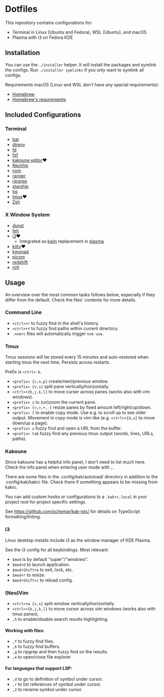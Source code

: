 # Dotfiles

This repository contains configurations for:

* Terminal in Linux (Ubuntu and Fedora), WSL (Ubuntu), and macOS
* Plasma with i3 on Fedora KDE

## Installation

You can use the `./installer` helper. It will install the packages and symlink the configs.
Run `./installer symlinks` if you only want to symlink all configs.

Requirements macOS (Linux and WSL don't have any special requirements):
* [Homebrew](https://docs.brew.sh/Installation)
* [Homebrew's requirements](https://docs.brew.sh/Installation)

## Included Configurations

### Terminal

* [bat](https://github.com/sharkdp/bat)
* [direnv](https://github.com/direnv/direnv)
* [fd](https://github.com/sharkdp/fd)
* [fzf](https://github.com/junegunn/fzf)
* [kakoune editor](https://github.com/mawww/kakoune)❤️
* [NeoVim](https://github.com/neovim/neovim)
* [nvm](https://github.com/nvm-sh/nvm)
* [ranger](https://github.com/ranger/ranger)
* [ripgrep](https://github.com/BurntSushi/ripgrep)
* [starship](https://github.com/starship/starship)
* [tig](https://github.com/jonas/tig)
* [tmux](https://github.com/tmux/tmux)❤️
* [Zsh](https://www.zsh.org/)

### X Window System

* [dunst](https://github.com/dunst-project/dunst)
* [feh](https://github.com/derf/feh)
* [i3](https://github.com/i3/i3)❤️
  * Integrated as [kwin](https://github.com/KDE/kwin) replacement in [plasma](https://kde.org/plasma-desktop/)
* [kitty](https://github.com/kovidgoyal/kitty)❤️
* [kmonad](https://github.com/david-janssen/kmonad)
* [picom](https://github.com/yshui/picom)
* [redshift](https://github.com/jonls/redshift)
* [rofi](https://github.com/davatorium/rofi)

## Usage

An overview over the most common tasks follows below, especially if they differ from the default. Check the files' contents for more details.

### Command Line

* `<ctrl>+r` to fuzzy find in the shell's history.
* `<ctrl>+t` to fuzzy find paths within current directory.
* `.nvmrc` files will automatically trigger `nvm use`.

### Tmux

Tmux sessions will be stored every 15 minutes and auto-restored when starting tmux the next time.
Persists across restarts.

Prefix is `<ctrl>-b`.

* `<prefix> {c,n,p}` create/next/previous window.
* `<prefix> {v,s}` split pane vertically/horizontally.
* `<ctrl>+{h,j,k,l}` to move curser across panes (works also with vim windows).
* `<prefix> z` to (un)zoom the current pane.
* `<prefix> {<,>,+,-}` resize panes by fixed amount left/right/up/down.
* `<prefix> [` to enable copy mode. Use e.g. to scroll up to see older output. Movement in copy mode is vim-like (e.g. `<ctrl>+{d,u}` to move down/up a page).
* `<prefix> u` fuzzy find and open a URL from the buffer.
* `<prefix> tab` fuzzy find any previous tmux output (words, lines, URLs, paths).

### Kakoune

Since kakoune has a helpful info panel, I don't need to list much here.
Check the info panel when entering user mode with `,`.

There are some files in the .config/kak/autoload/ directory in addition to the .config/kak/kakrc file.
Check there if something appears to be missing from kakrc.

You can add custom hooks or configurations to a `.kakrc.local` in your project root for project specific settings.

See https://github.com/schemar/kak-jsts/ for details on TypeScript formatting/linting.

### i3

Linux desktop installs include i3 as the window manager of KDE Plasma.

See the i3 config for all keybindings. Most relevant:

* `$mod` is by default "super"/"windows".
* `$mod+d` to launch application.
* `$mod+Shift+e` to exit, lock, etc.
* `$mod+r` to resize.
* `$mod+Shift+c` to reload config.

### (Neo)Vim

* `<ctrl>+w {v,s}` split window vertically/horizontally.
* `<ctrl>+{h,j,k,l}` to move cursor across vim windows (works also with tmux panes).
* `,h` to enable/disable search results highlighting.

#### Working with files:

* `,f` to fuzzy find files.
* `,b` to fuzzy find buffers.
* `,g` to ripgrep and then fuzzy find on the results.
* `,e` to open/close file explorer

#### For languages that support LSP:

* `,d` to go to definition of symbol under cursor.
* `,r` to list references of symbol under cursor.
* `,2` to rename symbol under cursor.
